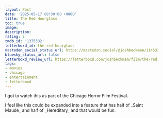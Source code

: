 ```yaml
---
layout: Post
date: '2025-05-17 00:00:00 +0000'
title: The Red Hourglass
toc: true
image:
description:
rating: 2
tmdb_id: '1375382'
letterboxd_id: the-red-hourglass
mastodon_social_status_url: https://mastodon.social/@joshbeckman/114532885513575804
bluesky_status_url: false
letterboxd_review_url: https://letterboxd.com/joshbeckman/film/the-red-hourglass/
tags:
- movies
- chicago
- entertainment
- letterboxd
---
```


 <p>I got to watch this as part of the Chicago Horror Film Festival.</p><p>I feel like this could be expanded into a feature that has half of _Saint Maude_ and half of _Hereditary_ and that would be fun.</p> 
